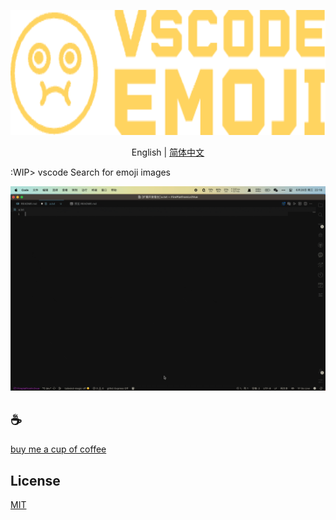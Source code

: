 <p align="center">
<img height="200" src="./assets/kv.png" alt="to unocss">
</p>
<p align="center"> English | <a href="./README_zh.md">简体中文</a></p>

:WIP> vscode Search for emoji images

![demo](assets/demo.gif)

## :coffee:

[buy me a cup of coffee](https://github.com/Simon-He95/sponsor)

## License

[MIT](./license)
